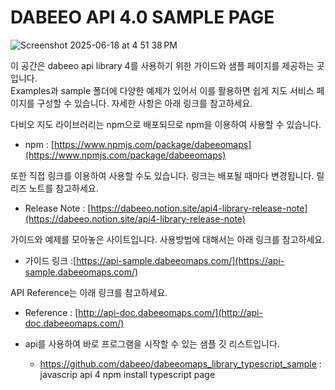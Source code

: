 # DABEEO API 4.0 SAMPLE PAGE
![Screenshot 2025-06-18 at 4 51 38 PM](https://github.com/user-attachments/assets/805e9c7e-6349-402a-ba28-491eb86e25d8)

이 공간은 dabeeo api library 4를 사용하기 위한 가이드와 샘플 페이지를 제공하는 곳입니다. \
Examples과 sample 폴더에 다양한 예제가 있어서 이를 활용하면 쉽게 지도 서비스 페이지를 구성할 수 있습니다.
자세한 사항은 아래 링크를 참고하세요.

다비오 지도 라이브러리는 npm으로 배포되므로 npm을 이용하여 사용할 수 있습니다.

-   npm : [https://www.npmjs.com/package/dabeeomaps](https://www.npmjs.com/package/dabeeomaps)

또한 직접 링크를 이용하여 사용할 수도 있습니다. 링크는 배포될 때마다 변경됩니다. 릴리즈 노트를 참고하세요.

-   Release Note : [https://dabeeo.notion.site/api4-library-release-note](https://dabeeo.notion.site/api4-library-release-note)

가이드와 예제를 모아놓은 사이트입니다. 사용방법에 대해서는 아래 링크를 참고하세요.

-   가이드 링크 :[https://api-sample.dabeeomaps.com/](https://api-sample.dabeeomaps.com/)

API Reference는 아래 링크를 참고하세요.

-   Reference : [http://api-doc.dabeeomaps.com/](http://api-doc.dabeeomaps.com/)

-   api를 사용하여 바로 프로그램을 시작할 수 있는 샘플 깃 리스트입니다.
    -   https://github.com/dabeeo/dabeeomaps_library_typescript_sample : javascrip api 4 npm install typescript page
